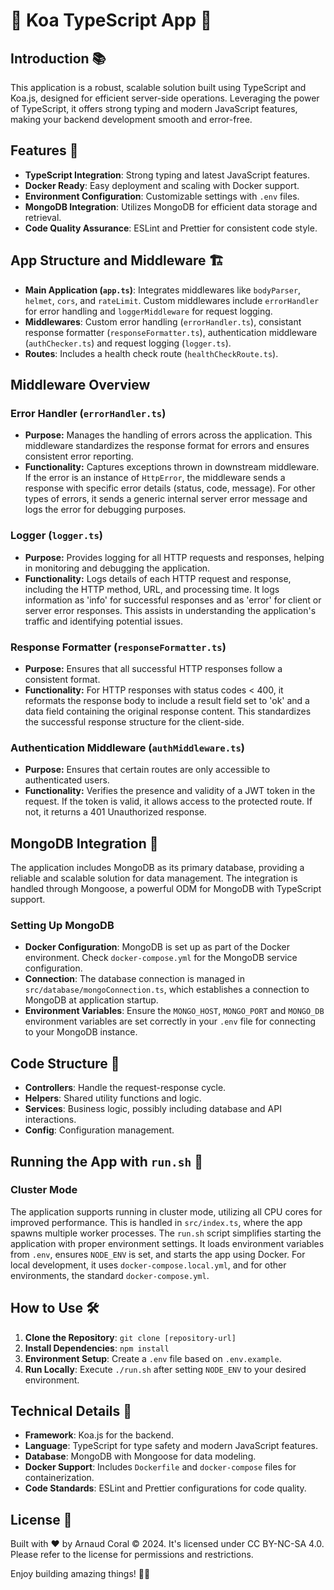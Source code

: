 
# 🌟 Koa TypeScript App 🌟

## Introduction 📚
This application is a robust, scalable solution built using TypeScript and Koa.js, designed for efficient server-side operations. Leveraging the power of TypeScript, it offers strong typing and modern JavaScript features, making your backend development smooth and error-free.

## Features 🚀
- **TypeScript Integration**: Strong typing and latest JavaScript features.
- **Docker Ready**: Easy deployment and scaling with Docker support.
- **Environment Configuration**: Customizable settings with `.env` files.
- **MongoDB Integration**: Utilizes MongoDB for efficient data storage and retrieval.
- **Code Quality Assurance**: ESLint and Prettier for consistent code style.

## App Structure and Middleware 🏗️
- **Main Application (`app.ts`)**: Integrates middlewares like `bodyParser`, `helmet`, `cors`, and `rateLimit`. Custom middlewares include `errorHandler` for error handling and `loggerMiddleware` for request logging.
- **Middlewares**: Custom error handling (`errorHandler.ts`), consistant response formatter (`responseFormatter.ts`), authentication middleware (`authChecker.ts`) and request logging (`logger.ts`).
- **Routes**: Includes a health check route (`healthCheckRoute.ts`).

## Middleware Overview

### Error Handler (`errorHandler.ts`)
- **Purpose:** Manages the handling of errors across the application. This middleware standardizes the response format for errors and ensures consistent error reporting.
- **Functionality:** Captures exceptions thrown in downstream middleware. If the error is an instance of `HttpError`, the middleware sends a response with specific error details (status, code, message). For other types of errors, it sends a generic internal server error message and logs the error for debugging purposes.

### Logger (`logger.ts`)
- **Purpose:** Provides logging for all HTTP requests and responses, helping in monitoring and debugging the application.
- **Functionality:** Logs details of each HTTP request and response, including the HTTP method, URL, and processing time. It logs information as 'info' for successful responses and as 'error' for client or server error responses. This assists in understanding the application's traffic and identifying potential issues.

### Response Formatter (`responseFormatter.ts`)
- **Purpose:** Ensures that all successful HTTP responses follow a consistent format.
- **Functionality:** For HTTP responses with status codes < 400, it reformats the response body to include a result field set to 'ok' and a data field containing the original response content. This standardizes the successful response structure for the client-side.

### Authentication Middleware (`authMiddleware.ts`)
- **Purpose:** Ensures that certain routes are only accessible to authenticated users.
- **Functionality:** Verifies the presence and validity of a JWT token in the request. If the token is valid, it allows access to the protected route. If not, it returns a 401 Unauthorized response.

## MongoDB Integration 🍃
The application includes MongoDB as its primary database, providing a reliable and scalable solution for data management. The integration is handled through Mongoose, a powerful ODM for MongoDB with TypeScript support.

### Setting Up MongoDB
- **Docker Configuration**: MongoDB is set up as part of the Docker environment. Check `docker-compose.yml` for the MongoDB service configuration.
- **Connection**: The database connection is managed in `src/database/mongoConnection.ts`, which establishes a connection to MongoDB at application startup.
- **Environment Variables**: Ensure the `MONGO_HOST`, `MONGO_PORT` and `MONGO_DB` environment variables are set correctly in your `.env` file for connecting to your MongoDB instance.


## Code Structure 🧱
- **Controllers**: Handle the request-response cycle.
- **Helpers**: Shared utility functions and logic.
- **Services**: Business logic, possibly including database and API interactions.
- **Config**: Configuration management.

## Running the App with `run.sh` 🚀

### Cluster Mode
The application supports running in cluster mode, utilizing all CPU cores for improved performance. This is handled in `src/index.ts`, where the app spawns multiple worker processes.
The `run.sh` script simplifies starting the application with proper environment settings. It loads environment variables from `.env`, ensures `NODE_ENV` is set, and starts the app using Docker. For local development, it uses `docker-compose.local.yml`, and for other environments, the standard `docker-compose.yml`.

## How to Use 🛠️
1. **Clone the Repository**: `git clone [repository-url]`
2. **Install Dependencies**: `npm install`
3. **Environment Setup**: Create a `.env` file based on `.env.example`.
4. **Run Locally**: Execute `./run.sh` after setting `NODE_ENV` to your desired environment.

## Technical Details 🔧
- **Framework**: Koa.js for the backend.
- **Language**: TypeScript for type safety and modern JavaScript features.
- **Database**: MongoDB with Mongoose for data modeling.
- **Docker Support**: Includes `Dockerfile` and `docker-compose` files for containerization.
- **Code Standards**: ESLint and Prettier configurations for code quality.

## License 📜
Built with ❤️ by Arnaud Coral © 2024. It's licensed under CC BY-NC-SA 4.0. Please refer to the license for permissions and restrictions.

Enjoy building amazing things! 🌈✨

